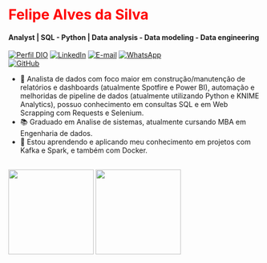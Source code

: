 <h1> 
  <a href="https://www.linkedin.com/in/felipealvss/" style="color: #f00 !important; text-decoration: none; color: inherit;">
    <span>Felipe Alves da Silva</span>
  </a>
</h1>

#### Analyst | SQL - Python | Data analysis - Data modeling - Data engineering

[![Perfil DIO](https://img.shields.io/badge/-Meu%20Perfil%20na%20DIO-0077B5?style=for-the-badge&logo=gitbook&logoColor=white)](https://www.dio.me/users/felipe_alvessilva)
[![LinkedIn](https://img.shields.io/badge/linkedin-%230077B5.svg?style=for-the-badge&logo=linkedin&logoColor=white)](https://www.linkedin.com/in/felipealvss/)
[![E-mail](https://img.shields.io/badge/-Email-0077B5?style=for-the-badge&logo=microsoft-outlook&logoColor=white)](mailto:felipealvss.95@hotmail.com)
[![WhatsApp](https://img.shields.io/badge/WhatsApp-0077B5?style=for-the-badge&logo=whatsapp&logoColor=white)](https://wa.me/55+85+989599637)  
[![GitHub](https://img.shields.io/badge/GitHub-0077B5?style=for-the-badge&logo=github&logoColor=white)](https://github.com/felipealvss)

- 🔭 Analista de dados com foco maior em construção/manutenção de relatórios e dashboards (atualmente Spotfire e Power BI), automação e melhoridas de pipeline de dados (atualmente utilizando Python e KNIME Analytics), possuo conhecimento em consultas SQL e em Web Scrapping com Requests e Selenium.
- 📚 Graduado em Analise de sistemas, atualmente cursando MBA em Engenharia de dados.
- 🌱 Estou aprendendo e aplicando meu conhecimento em projetos com Kafka e Spark, e também com Docker.

##

<div>
  <img height="170px" src="https://github-readme-stats.vercel.app/api?username=felipealvss&show_icons=true&theme=radical"/>
  <img height="170px" src="https://github-readme-stats.vercel.app/api/top-langs/?username=felipealvss&theme=radical&layout=compact"/>
</div>

